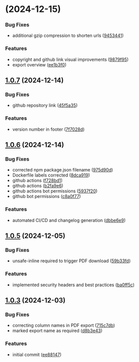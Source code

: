 # [](https://github.com/michaelvlaar/ppl-calculations/compare/v1.1.1...v) (2024-12-15)


### Bug Fixes

* additional gzip compression to shorten urls ([9453441](https://github.com/michaelvlaar/ppl-calculations/commit/9453441bb3a7021a65ffa4e2792991eb5b9b74e2))


### Features

* copyright and github link visual improvements ([9879f95](https://github.com/michaelvlaar/ppl-calculations/commit/9879f95123c6c4679be01b75f4eac7e4f49c1522))
* export overview ([ee1b3f0](https://github.com/michaelvlaar/ppl-calculations/commit/ee1b3f08812050f51241acc12eea795b6b500ffa))



## [1.0.7](https://github.com/michaelvlaar/ppl-calculations/compare/v1.0.6...v1.0.7) (2024-12-14)


### Bug Fixes

* github repository link ([45f5a35](https://github.com/michaelvlaar/ppl-calculations/commit/45f5a359eabc8d632528a0f4530febdbb4c2c4f3))


### Features

* version number in footer ([7f7028d](https://github.com/michaelvlaar/ppl-calculations/commit/7f7028ddf362168bb33d5a44f77eab04f8022a1b))



## [1.0.6](https://github.com/michaelvlaar/ppl-calculations/compare/v1.0.5...v1.0.6) (2024-12-14)


### Bug Fixes

* corrected npm package.json filename ([975d90d](https://github.com/michaelvlaar/ppl-calculations/commit/975d90d1d82070c2a4b287fb2d520dc73beeb7b5))
* Dockerfile labels corrected ([8dca919](https://github.com/michaelvlaar/ppl-calculations/commit/8dca9199ce4d9e72c13faa98492307b8849bc66b))
* github actions ([f728bd1](https://github.com/michaelvlaar/ppl-calculations/commit/f728bd116876548917f463031640db8b09fd3dde))
* github actions ([b2fa9e6](https://github.com/michaelvlaar/ppl-calculations/commit/b2fa9e644f7a66c9ffd7c769d7a34f2eb718080d))
* github actions bot permissions ([5937f20](https://github.com/michaelvlaar/ppl-calculations/commit/5937f203c224d9da6c17a82b348993dcdcef759e))
* github bot permissions ([c8a0f77](https://github.com/michaelvlaar/ppl-calculations/commit/c8a0f77ab69ab115abbe6bf7ed5f99691dedc0fc))


### Features

* automated CI/CD and changelog generation ([dbbe6e9](https://github.com/michaelvlaar/ppl-calculations/commit/dbbe6e9b0e1e1e385f44e2538b82332b269c0d30))



## [1.0.5](https://github.com/michaelvlaar/ppl-calculations/compare/v1.0.3...v1.0.5) (2024-12-05)


### Bug Fixes

* unsafe-inline required to trigger PDF download ([59b33fd](https://github.com/michaelvlaar/ppl-calculations/commit/59b33fd96e3261200a002e14c6e3d3a9f9ff546f))


### Features

* implemented security headers and best practices ([ba0ff5c](https://github.com/michaelvlaar/ppl-calculations/commit/ba0ff5c5f031a74e50f09991e51a542deb15070e))



## [1.0.3](https://github.com/michaelvlaar/ppl-calculations/compare/ee8814750f37ca15cbe374cc6396c2194c23d363...v1.0.3) (2024-12-03)


### Bug Fixes

* correcting column names in PDF export ([715c7db](https://github.com/michaelvlaar/ppl-calculations/commit/715c7dbd4f2ecfe70bddcc2e614565dca74a0c8c))
* marked export name as required ([d8b3e43](https://github.com/michaelvlaar/ppl-calculations/commit/d8b3e4390005bbce7d725b492dfe1aadc188a70a))


### Features

* initial commit ([ee88147](https://github.com/michaelvlaar/ppl-calculations/commit/ee8814750f37ca15cbe374cc6396c2194c23d363))



